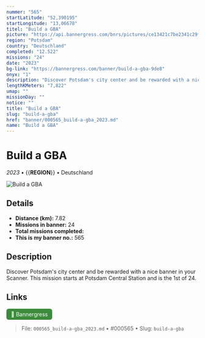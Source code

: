 ```yaml
---
nummer: "565"
startLatitude: "52,390195"
startLongitude: "13,06678"
titel: "Build a GBA"
picture: "https://api.bannergress.com/bnrs/pictures/ce13421c7be2341c29fea919a3770fe9"
region: "Potsdam"
country: "Deutschland"
completed: "12.522"
missions: "24"
date: "2023"
bg-link: "https://bannergress.com/banner/build-a-gba-9de8"
onyx: "1"
description: "Discover Potsdam's city center and be rewarded with a nice banner in your Scanner. \nThis mission starts at Potsdam Central Station and is the 1st of 24."
lengthKMeters: "7,822"
umap: ""
missionDay: ""
notice: ""
title: "Build a GBA"
slug: "build-a-gba"
href: "banner/000565_build-a-gba_2023.md"
name: "Build a GBA"
---
```

# Build a GBA

*2023* • {{__REGION__}} • Deutschland

![Build a GBA](https://api.bannergress.com/bnrs/pictures/ce13421c7be2341c29fea919a3770fe9)



## Details
- **Distance (km):** 7.82
- **Missions in banner:** 24
- **Total missions completed:** 
- **This is my banner no.:** 565



## Description
Discover Potsdam's city center and be rewarded with a nice banner in your Scanner. 
This mission starts at Potsdam Central Station and is the 1st of 24.



## Links
<a href="https://bannergress.com/banner/build-a-gba-9de8" target="_blank" style="display:inline-block;margin-right:8px;padding:6px 12px;background:#3c8b3c;color:#fff;text-decoration:none;border-radius:6px;">🔗 Bannergress</a>



> File: `000565_build-a-gba_2023.md` • #000565 • Slug: `build-a-gba`
